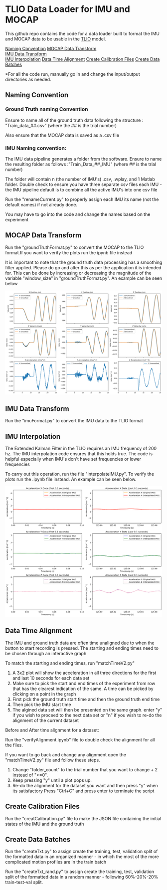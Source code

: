 # TLIO Data Loader for IMU and MOCAP

This github repo contains the code for a data loader built to format the IMU and MOCAP data to be usable in the <a href="https://github.com/CathIAS/TLIO">TLIO</a> model.

[Naming Convention](naming-convention)
[MOCAP Data Transform](#mocap-data-transform)  
[IMU Data Transform](#imu-data-transform)  
[IMU Interpolation](#imu-interpolation-and-alignment)
[Data Time Alignment](#data-time-alignment)
[Create Calibration Files](#create-calibration-files)
[Create Data Batches](#create-data-batches)  

*For all the code run, manually go in and change the input/output directories as needed.

## Naming Convention
### Ground Truth naming Convention
Ensure to name all of the ground truth data following the structure : "Train_data_##.csv" (where the ## is the trial number)

Also ensure that the MOCAP data is saved as a .csv file

### IMU Naming convention:
The IMU data pipeline generates a folder from the software. Ensure to name the resulting folder as follows :"Train_Data_##_IMU" (where ## is the trial number)

The folder will contain n (the number of IMU's) .csv, .wplay, and 1 Matlab folder. Double check to ensure
you have three separate csv files each IMU - the IMU pipeline default is to combine all the active IMU's into
one csv file

Run the "renameCurrent.py" to properly assign each IMU its name (not the default names) if not already done.

You may have to go into the code and change the names based on the experiment

## MOCAP Data Transform
Run the "groundTruthFormat.py" to convert the MOCAP to the TLIO format.If you want to verify the plots run the ipynb file instead

It is important to note that the ground truth data processing has a smoothing filter applied. Please do go and alter this as per the application it is intended for. This can be done by increasing or decreasing the magnitude of the variable "window_size" in "groundTruthFormat.py". An example can be seen below

![Sample result from .ipynb file for MOCAP:](assets/MOCAP_formatted_example.png)

## IMU Data Transform
Run the "imuFormat.py" to convert the IMU data to the TLIO format

## IMU Interpolation
The Extended Kalman Filter in the TLIO requires an IMU frequency of 200 hz. The IMU interpolation code ensures that this holds true. The code is helpful especially when IMU's don't have set frequencies or lower frequencies

To carry out this operation, run the file "interpolateIMU.py". To verify the plots run the .ipynb file instead. An example can be seen below.

![Sample result from .ipynb file for IMU](assets/IMU_interpolated_example.png)


## Data Time Alignment
The IMU and ground truth data are often time unaligned due to when the button to start recording is pressed. The starting and ending times need to be chosen through an interactive graph

To match the starting and ending times, run "matchTimeV2.py"
1) A 3x2 plot will show the acceleration in all three directions for the first and last 10 seconds for each data set
2) Make sure to pick the start and end times of the experiment from row that has the clearest indication of the same. A time can be picked by clicking on a point in the graph
3) First pick the ground truth start time and then the ground truth end time
4) Then pick the IMU start time
5) The algined data set will then be presented on the same graph. enter "y" if you wish to proceed to the next data set or "n" if you wish to re-do the alignment of the current dataset

Before and After time alignment for a dataset:


Run the "verifyAlignment.ipynb" file to double check the alignment for all the files.

If you want to go back and change any alignment open the "matchTimeV2.py" file and follow these steps.

1) Change "folder_count" to the trial number that you want to change + 2 instead of  ">=0".
2) Keep pressing "y" until a plot pops up.
3) Re-do the alignment for the dataset you want and then press "y" when its satisfactory
Press "Ctrl+C" and press enter to terminate the script

## Create Calibration Files
Run the "creatCalibration.py" file to make the JSON file containing the initial states of the IMU and the ground truth

## Create Data Batches
Run the "createTxt.py" to assign create the training, test, validation split of the formatted data in an organized manner - in which the most of the more complicated motion profiles are in the train batch

Run the "createTxt_rand.py" to assign create the training, test, validation split of the formatted data in a random manner - following 60%-20%-20% train-test-val split.